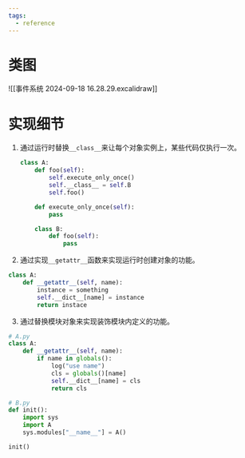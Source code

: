 ```yaml
---
tags:
  - reference
---
```

# 类图

![[事件系统 2024-09-18 16.28.29.excalidraw]]

# 实现细节

1. 通过运行时替换`__class__`来让每个对象实例上，某些代码仅执行一次。
	```python
	class A:
		def foo(self):
			self.execute_only_once()
			self.__class__ = self.B
			self.foo()
	
		def execute_only_once(self):
			pass
	
		class B:
			def foo(self):
				pass
	```
2. 通过实现`__getattr__`函数来实现运行时创建对象的功能。
```python
class A:
	def __getattr__(self, name):
		instance = something
		self.__dict__[name] = instance
		return instace
```
3. 通过替换模块对象来实现装饰模块内定义的功能。
```python
# A.py
class A:
	def __getattr__(self, name):
		if name in globals():
			log("use name")
			cls = globals()[name]
			self.__dict__[name] = cls
			return cls

# B.py
def init():
	import sys
	import A
	sys.modules["__name__"] = A()

init()
```